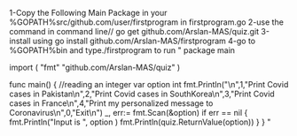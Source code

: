 
1-Copy the Following Main Package in your  %GOPATH%src/github.com/user/firstprogram in firstprogram.go
2-use the command in command line// go get github.com/Arslan-MAS/quiz.git 
3-install using go install github.com/Arslan-MAS/firstprogram
4-go to %GOPATH%bin and type./firstprogram to run
"
package main

import (
"fmt"
"github.com/Arslan-MAS/quiz"
)

func main() {
    //reading an integer
    var option int
    fmt.Println("\n",1,"Print Covid cases in Pakistan\n",2,"Print Covid cases in SouthKorea\n",3,"Print Covid cases in France\n",4,"Print my personalized message to Coronavirus\n",0,"Exit\n")
    _, err:= fmt.Scan(&option) 
    if err == nil {
    fmt.Println("Input is ", option )
    fmt.Println(quiz.ReturnValue(option))
    }
}
"